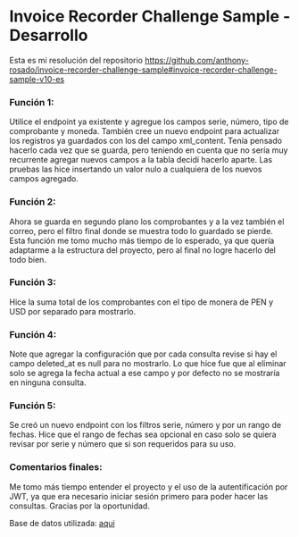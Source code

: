 # Invoice Recorder Challenge Sample - Desarrollo

Esta es mi resolución del repositorio 
https://github.com/anthony-rosado/invoice-recorder-challenge-sample#invoice-recorder-challenge-sample-v10-es


### Función 1:
Utilice el endpoint ya existente y agregue los campos serie, número, tipo de comprobante y moneda. También cree un nuevo endpoint para actualizar los registros ya guardados con los del campo xml_content.
Tenía pensado hacerlo cada vez que se guarda, pero teniendo en cuenta que no sería muy recurrente agregar nuevos campos a la tabla decidí hacerlo aparte.
Las pruebas las hice insertando un valor nulo a cualquiera de los nuevos campos agregado.

### Función 2:
Ahora se guarda en segundo plano los comprobantes y a la vez también el correo, pero el filtro final donde se muestra todo lo guardado se pierde.
Esta función me tomo mucho más tiempo de lo esperado, ya que quería adaptarme a la estructura del proyecto, pero al final no logre hacerlo del todo bien.

### Función 3:
Hice la suma total de los comprobantes con el tipo de monera de PEN y USD por separado para mostrarlo.

### Función 4:
Note que agregar la configuración que por cada consulta revise si hay el campo deleted_at es null para no mostrarlo. Lo que hice fue que al eliminar solo se agrega la fecha actual a ese campo y por defecto no se mostraría en ninguna consulta.

### Función 5:
Se creó un nuevo endpoint con los filtros serie, número y por un rango de fechas. Hice que el rango de fechas sea opcional en caso solo se quiera revisar por serie y número que si son requeridos para su uso.

### Comentarios finales:
Me tomo más tiempo entender el proyecto y el uso de la autentificación por JWT, ya que era necesario iniciar sesión primero para poder hacer las consultas. Gracias por la oportunidad.


Base de datos utilizada: [aqui](https://github.com/fernando5324/Challenge_Sample_dev/blob/ac2cd3c4dc6b7ecc092bfc071e1633a7f43cef8d/Base%20de%20datos.sql)
